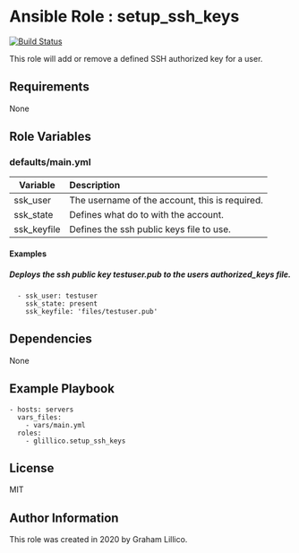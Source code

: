 # Ansible Role : setup_ssh_keys

[![Build Status](https://github.com/glillico/ansible-role-setup_ssh_keys/workflows/build/badge.svg)](https://github.com/glillico/ansible-role-setup_ssh_keys/actions?query=workflow%3Abuild)

This role will add or remove a defined SSH authorized key for a user.

## Requirements

None

## Role Variables

### defaults/main.yml

|Variable|Description|
|---|:---|
|ssk_user|The username of the account, this is required.|
|ssk_state|Defines what do to with the account.|
|ssk_keyfile|Defines the ssh public keys file to use.|

#### Examples

##### Deploys the ssh public key testuser.pub to the users authorized_keys file.

```
  - ssk_user: testuser
    ssk_state: present
    ssk_keyfile: 'files/testuser.pub'
```

## Dependencies

None

## Example Playbook

    - hosts: servers
      vars_files:
        - vars/main.yml
      roles:
        - glillico.setup_ssh_keys

## License

MIT

## Author Information

This role was created in 2020 by Graham Lillico.
